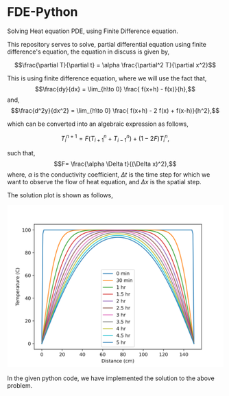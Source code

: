 # FDE-Python
Solving Heat equation PDE, using Finite Difference equation.

This repository serves to solve, partial differential equation using finite difference's equation, the equation in discuss is given by, 

$$\frac{\partial T}{\partial t} = \alpha \frac{\partial^2 T}{\partial x^2}$$

This is using finite difference equation, where we will use the fact that, 
$$\frac{dy}{dx} =  \lim_{h\to 0} \frac{ f(x+h) - f(x)}{h},$$
and, 
$$\frac{d^2y}{dx^2} =  \lim_{h\to 0} \frac{ f(x+h) - 2 f(x) + f(x-h)}{h^2},$$

which can be converted into an algebraic expression as follows,

$$T^{n+1}_i = F(T^{n}_{i+1} + T^{n}_{i-1}) + (1 - 2 F)T^{n}_i,$$

such that, 
$$F= \frac{\alpha \Delta t}{(\Delta x)^2},$$
where, $\alpha$ is the conductivity coefficient, $\Delta t$ is the time step for which we want to observe the flow of heat equation, and $\Delta x$ is the spatial step. 

The solution plot is shown as follows,

![FDE Solution to Heat Equation](https://github.com/aonsi55/FDE-Python/blob/main/plot.svg)


In the given python code, we have implemented the solution to the above problem. 


